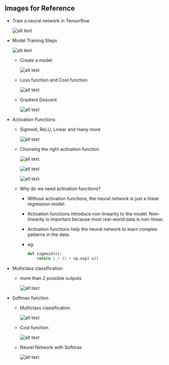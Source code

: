 ## Images for Reference

- Train a neural network in Tensorflow

    ![alt text](image.png)

- Model Training Steps

    ![alt text](image-1.png)

    - Create a model
     
        ![alt text](image-2.png)

    - Loss function and Cost function

        ![alt text](image-3.png)

    - Gradient Descent

        ![alt text](image-4.png)

- Activation Functions

    - Sigmoid, ReLU, Linear and many more

        ![alt text](image-5.png)

    
    - Choosing the right activation function

        ![alt text](image-6.png)

        ![alt text](image-7.png)

        ![alt text](image-8.png)
    
    - Why do we need activation functions?

        - Without activation functions, the neural network is just a linear regression model.

        - Activation functions introduce non-linearity to the model. Non-linearity is important because most real-world data is non-linear.

        - Activation functions help the neural network to learn complex patterns in the data.

        - eg.

            ```python
            def sigmoid(x):
                return 1 / (1 + np.exp(-x))
            ```

- Multiclass classification

    - more than 2 possible outputs

        ![alt text](image-9.png)


- Softmax function

    - Multiclass classification

        ![alt text](image-10.png)

    - Cost function

        ![alt text](image-11.png)

    - Neurel Network with Softmax

        ![alt text](image-12.png)
    